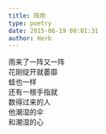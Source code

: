 ```yaml
---  
title: 阵雨  
type: poetry  
date: 2015-06-19 00:01:31  
author: Herb    
---  
```

雨来了一阵又一阵  
花刚绽开就萎靡  
蛙也一样  
还有一根手指就  
数得过来的人  
他潮湿的伞  
和潮湿的心